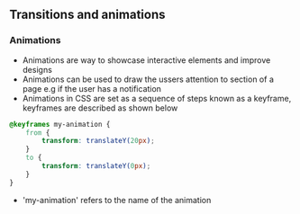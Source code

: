 ## Transitions and animations

### Animations

-  Animations are way to showcase interactive elements and improve designs
-  Animations can be used to draw the ussers attention to section of a page e.g if the user has a notification
-  Animations in CSS are set as a sequence of steps known as a keyframe, keyframes are described as shown below

```css
@keyframes my-animation {
	from {
		transform: translateY(20px);
	}
	to {
		transform: translateY(0px);
	}
}
```

-  'my-animation' refers to the name of the animation
